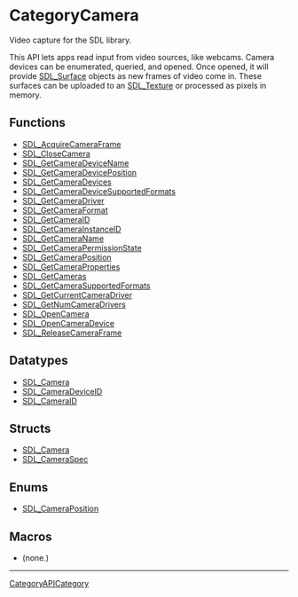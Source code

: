 # CategoryCamera

Video capture for the SDL library.

This API lets apps read input from video sources, like webcams. Camera
devices can be enumerated, queried, and opened. Once opened, it will
provide [SDL_Surface](SDL_Surface) objects as new frames of video come in.
These surfaces can be uploaded to an [SDL_Texture](SDL_Texture) or
processed as pixels in memory.

<!-- END CATEGORY DOCUMENTATION -->

## Functions

<!-- DO NOT HAND-EDIT CATEGORY LISTS, THEY ARE AUTOGENERATED AND WILL BE OVERWRITTEN, BASED ON TAGS IN INDIVIDUAL PAGE FOOTERS. EDIT THOSE INSTEAD. -->
<!-- BEGIN CATEGORY LIST: CategoryCamera, CategoryAPIFunction -->
- [SDL_AcquireCameraFrame](SDL_AcquireCameraFrame)
- [SDL_CloseCamera](SDL_CloseCamera)
- [SDL_GetCameraDeviceName](SDL_GetCameraDeviceName)
- [SDL_GetCameraDevicePosition](SDL_GetCameraDevicePosition)
- [SDL_GetCameraDevices](SDL_GetCameraDevices)
- [SDL_GetCameraDeviceSupportedFormats](SDL_GetCameraDeviceSupportedFormats)
- [SDL_GetCameraDriver](SDL_GetCameraDriver)
- [SDL_GetCameraFormat](SDL_GetCameraFormat)
- [SDL_GetCameraID](SDL_GetCameraID)
- [SDL_GetCameraInstanceID](SDL_GetCameraInstanceID)
- [SDL_GetCameraName](SDL_GetCameraName)
- [SDL_GetCameraPermissionState](SDL_GetCameraPermissionState)
- [SDL_GetCameraPosition](SDL_GetCameraPosition)
- [SDL_GetCameraProperties](SDL_GetCameraProperties)
- [SDL_GetCameras](SDL_GetCameras)
- [SDL_GetCameraSupportedFormats](SDL_GetCameraSupportedFormats)
- [SDL_GetCurrentCameraDriver](SDL_GetCurrentCameraDriver)
- [SDL_GetNumCameraDrivers](SDL_GetNumCameraDrivers)
- [SDL_OpenCamera](SDL_OpenCamera)
- [SDL_OpenCameraDevice](SDL_OpenCameraDevice)
- [SDL_ReleaseCameraFrame](SDL_ReleaseCameraFrame)
<!-- END CATEGORY LIST -->

## Datatypes

<!-- DO NOT HAND-EDIT CATEGORY LISTS, THEY ARE AUTOGENERATED AND WILL BE OVERWRITTEN, BASED ON TAGS IN INDIVIDUAL PAGE FOOTERS. EDIT THOSE INSTEAD. -->
<!-- BEGIN CATEGORY LIST: CategoryCamera, CategoryAPIDatatype -->
- [SDL_Camera](SDL_Camera)
- [SDL_CameraDeviceID](SDL_CameraDeviceID)
- [SDL_CameraID](SDL_CameraID)
<!-- END CATEGORY LIST -->

## Structs

<!-- DO NOT HAND-EDIT CATEGORY LISTS, THEY ARE AUTOGENERATED AND WILL BE OVERWRITTEN, BASED ON TAGS IN INDIVIDUAL PAGE FOOTERS. EDIT THOSE INSTEAD. -->
<!-- BEGIN CATEGORY LIST: CategoryCamera, CategoryAPIStruct -->
- [SDL_Camera](SDL_Camera)
- [SDL_CameraSpec](SDL_CameraSpec)
<!-- END CATEGORY LIST -->

## Enums

<!-- DO NOT HAND-EDIT CATEGORY LISTS, THEY ARE AUTOGENERATED AND WILL BE OVERWRITTEN, BASED ON TAGS IN INDIVIDUAL PAGE FOOTERS. EDIT THOSE INSTEAD. -->
<!-- BEGIN CATEGORY LIST: CategoryCamera, CategoryAPIEnum -->
- [SDL_CameraPosition](SDL_CameraPosition)
<!-- END CATEGORY LIST -->

## Macros

<!-- DO NOT HAND-EDIT CATEGORY LISTS, THEY ARE AUTOGENERATED AND WILL BE OVERWRITTEN, BASED ON TAGS IN INDIVIDUAL PAGE FOOTERS. EDIT THOSE INSTEAD. -->
<!-- BEGIN CATEGORY LIST: CategoryCamera, CategoryAPIMacro -->
- (none.)
<!-- END CATEGORY LIST -->


----
[CategoryAPICategory](CategoryAPICategory)



